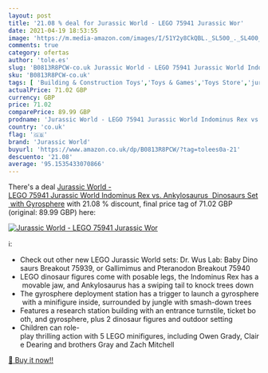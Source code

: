 ```yaml
---
layout: post
title: '21.08 % deal for Jurassic World - LEGO 75941 Jurassic Wor'
date: 2021-04-19 18:53:55
image: 'https://m.media-amazon.com/images/I/51Y2y8CkQBL._SL500_._SL400_.jpg'
comments: true
category: ofertas
author: 'tole.es'
slug: 'B0813R8PCW-co.uk Jurassic World - LEGO 75941 Jurassic World Indominus...'
sku: 'B0813R8PCW-co.uk'
tags: [ 'Building & Construction Toys','Toys & Games','Toys Store','jurassic world','lego', ]
actualPrice: 71.02 GBP
currency: GBP
price: 71.02
comparePrice: 89.99 GBP
prodname: 'Jurassic World - LEGO 75941 Jurassic World Indominus Rex vs. Ankylosaurus  Dinosaurs Set with Gyrosphere'
country: 'co.uk'
flag: '🇬🇧'
brand: 'Jurassic World'
buyurl: 'https://www.amazon.co.uk/dp/B0813R8PCW/?tag=tolees0a-21'
descuento: '21.08'
average: '95.1535433070866'
---
```


There's a deal [Jurassic World - LEGO 75941 Jurassic World Indominus Rex vs. Ankylosaurus  Dinosaurs Set with Gyrosphere](https://www.amazon.co.uk/dp/B0813R8PCW/?tag=tolees0a-21)  with  21.08 % discount, final price tag of  71.02 GBP (original: 89.99 GBP) here:

[![Jurassic World - LEGO 75941 Jurassic Wor](https://m.media-amazon.com/images/I/51Y2y8CkQBL._SL500_._SL400_.jpg)](https://www.amazon.co.uk/dp/B0813R8PCW/?tag=tolees0a-21)

ℹ️:

- Check out other new LEGO Jurassic World sets: Dr. Wus Lab: Baby Dinosaurs Breakout 75939, or Gallimimus and Pteranodon Breakout 75940
- LEGO dinosaur figures come with posable legs, the Indominus Rex has a movable jaw, and Ankylosaurus has a swiping tail to knock trees down
- The gyrosphere deployment station has a trigger to launch a gyrosphere with a minifigure inside, surrounded by jungle with smash-down trees
- Features a research station building with an entrance turnstile, ticket booth, and gyrosphere, plus 2 dinosaur figures and outdoor setting
- Children can role-play thrilling action with 5 LEGO minifigures, including Owen Grady, Claire Dearing and brothers Gray and Zach Mitchell

[🛒 Buy it now!!](https://www.amazon.co.uk/dp/B0813R8PCW/?tag=tolees0a-21)
